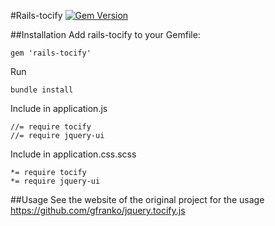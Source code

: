 #Rails-tocify
[![Gem Version](https://badge.fury.io/rb/rails-tocify.svg)](http://badge.fury.io/rb/rails-tocify)

##Installation
Add rails-tocify to your Gemfile:

``` 
gem 'rails-tocify'
```

Run 

``` 
bundle install
```

Include in application.js

```
//= require tocify
//= require jquery-ui
```

Include in application.css.scss

```
*= require tocify
*= require jquery-ui
```

##Usage
See the website of the original project for the usage
https://github.com/gfranko/jquery.tocify.js
